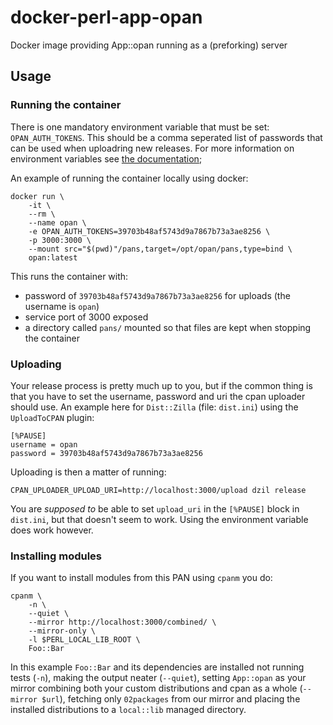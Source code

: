 # docker-perl-app-opan
Docker image providing App::opan running as a (preforking) server

## Usage

### Running the container
There is one mandatory environment variable that must be set: `OPAN_AUTH_TOKENS`. This should be a comma seperated list of passwords that can be used when uploadring new releases. For more information on environment variables see [the documentation](https://metacpan.org/dist/App-opan/view/script/opan#uploads);

An example of running the container locally using docker:

```
docker run \
    -it \
    --rm \
    --name opan \
    -e OPAN_AUTH_TOKENS=39703b48af5743d9a7867b73a3ae8256 \
    -p 3000:3000 \
    --mount src="$(pwd)"/pans,target=/opt/opan/pans,type=bind \
    opan:latest
```

This runs the container with:

 - password of `39703b48af5743d9a7867b73a3ae8256` for uploads (the username is `opan`)
 - service port of 3000 exposed
 - a directory called `pans/` mounted so that files are kept when stopping the container

### Uploading
Your release process is pretty much up to you, but if the common thing is that you have to set the username, password and uri the cpan uploader should use. An example here for `Dist::Zilla` (file: `dist.ini`) using the `UploadToCPAN` plugin:

```
[%PAUSE]
username = opan
password = 39703b48af5743d9a7867b73a3ae8256
```

Uploading is then a matter of running:
```
CPAN_UPLOADER_UPLOAD_URI=http://localhost:3000/upload dzil release
```

You are _supposed to_ be able to set `upload_uri` in the `[%PAUSE]` block in `dist.ini`, but that doesn't seem to work. Using the environment variable does work however.


### Installing modules
If you want to install modules from this PAN using `cpanm` you do:

```
cpanm \
    -n \
    --quiet \
    --mirror http://localhost:3000/combined/ \
    --mirror-only \
    -l $PERL_LOCAL_LIB_ROOT \
    Foo::Bar
```

In this example `Foo::Bar` and its dependencies are installed not running tests (`-n`), making the output neater (`--quiet`), setting `App::opan` as your mirror combining both your custom distributions and cpan as a whole (`--mirror $url`), fetching only `02packages` from our mirror and placing the installed distributions to a `local::lib` managed directory.
